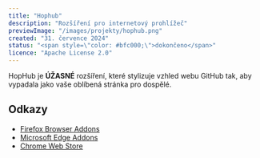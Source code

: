 ```yaml
---
title: "Hophub"
description: "Rozšíření pro internetový prohlížeč"
previewImage: "/images/projekty/hophub.png"
created: "31. července 2024"
status: "<span style=\"color: #bfc000;\">dokončeno</span>"
licence: "Apache License 2.0"
---
```

HopHub je **ÚŽASNÉ** rozšíření, které stylizuje vzhled webu GitHub tak, aby vypadala jako vaše oblíbená stránka pro dospělé.

## Odkazy

- [Firefox Browser Addons](https://addons.mozilla.org/cs/firefox/addon/hophub/ "Získat rozšíření pro Firefox")
- [Microsoft Edge Addons](https://microsoftedge.microsoft.com/addons/detail/hophub/edpjnndhdgmlleeingbaifmpjklccjhc "Získat rozšíření pro Microsoft Edge")
- [Chrome Web Store](https://chromewebstore.google.com/detail/hophub/nplomgcjnakhdhpohiffjcgfgkfilfol "Získat rozšíření pro Chrome")